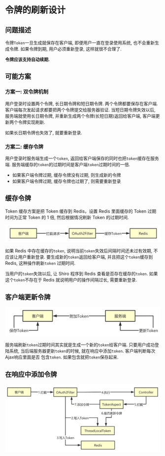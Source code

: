 # 令牌的刷新设计

## 问题描述

令牌`Token`一旦生成就保存在客户端, 即便用户一直在登录使用系统, 也不会重新生成令牌. 如果令牌到期, 用户必须重新登录, 这样就很不合理了.

**令牌应该支持自动续期.**

## 可能方案

### 方案一: 双令牌机制

用户登录时设置两个令牌, 长日期令牌和短日期令牌. 两个令牌都要保存在客户端. 客户端每次发起请求都要把两个令牌提交给服务器验证. 当短日期令牌失效以后, 服务端就使用长日期令牌, 并重新生成两个令牌(长短日期)返回给客户端,
客户端更新两个令牌实现刷新.

如果长日期令牌也失效了, 就要重新登录.

### 方案二: 缓存令牌

用户登录时服务端生成一个`token`, 返回给客户端保存的同时也把`token`缓存在服务端. 服务端缓存的`token`的过期时间是客户端`token`过期时间的一倍.

- 如果客户端令牌过期, 缓存令牌没有过期, 则生成新的令牌
- 如果客户端令牌过期, 缓存令牌也过期了, 则需要重新登录

## 缓存令牌

Token 缓存方案是把 Token 缓存到 Redis，设置 Redis 里面缓存的 Token 过期时间为正常 Token 的 1 倍, 然后根据情况刷新 Token 的过期时间.

<img src="img/Token缓存.png" alt="Token缓存" width="600">

如果 Redis 中存在缓存的`token`, 说明当前`token`失效后间隔时间还未过有效期, 不应该让用户重新登录. 要生成新的`token`返回给客户端, 并且把这个`token`缓存到Redis, 这种操作刷新`token`
过期时间.

当用户的`token`失效以后, 让 Shiro 程序到 Redis 查看是否存在缓存的`token`. 如果这个`token`不存在于 Redis 就说明用户的操作间隔过长, 需要重新登录.

## 客户端更新令牌

<img src="img/Token更新.png" alt="Token更新" width="600">

服务端刷新`token`过期时间其实就是生成一个新的`token`给客户端. 只要用户成功登陆系统, 当后端服务器更新`token`的时候, 就在响应中添加`token`. 客户端判断每次Ajax响应里面是否 包含`token`.
如果包含就把`token`保存起来.

## 在响应中添加令牌

<img src="img/Token添加.png" alt="Token添加" width="600">